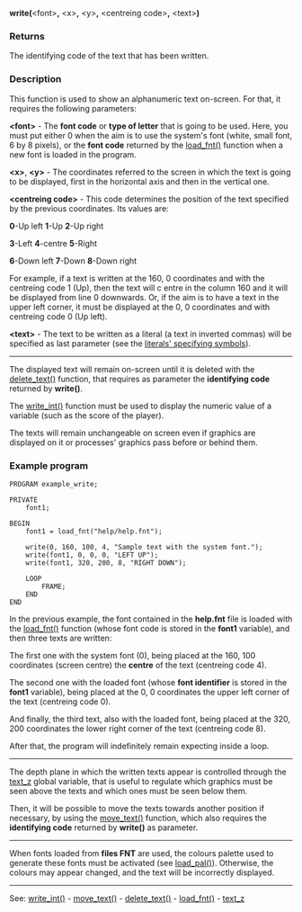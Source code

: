 **write(**&lt;font&gt;**,** &lt;x&gt;**,** &lt;y&gt;**,** &lt;centreing code&gt;**,** &lt;text&gt;**)**

### Returns

The identifying code of the text that has been written.

### Description

This function is used to show an alphanumeric text on-screen. For that, it requires the following parameters:

**&lt;font&gt;** - The **font code** or **type of letter** that is going to be used.
Here, you must put either 0 when the aim is to use the system's font
(white, small font, 6 by 8 pixels), or the **font code** returned by the [load_fnt()](load_fnt().md) function when a new font is loaded in the program.

**&lt;x&gt;**, **&lt;y&gt;** - The coordinates referred to the screen in which the text is going to be displayed, first in the horizontal axis and then in the vertical one.

**&lt;centreing code&gt;** - This code determines the position of the text specified by the previous coordinates. Its values are:

  **0**-Up left **1**-Up **2**-Up right

  **3**-Left        **4**-centre **5**-Right

  **6**-Down left  **7**-Down  **8**-Down right


For example, if a text is written at the 160, 0 coordinates and with the centreing code 1 (Up), then the text will c entre in the column 160 and it will be displayed from line 0 downwards. Or, if the aim is to have a text in the upper left corner, it must be displayed at the 0, 0 coordinates and with centreing code 0 (Up left).

**&lt;text&gt;** - The text to be written as a literal (a text in inverted commas) will be specified as last parameter (see the [literals' specifying symbols](double_quote__apostrophe.md)).

---------------------------------------


The displayed text will remain on-screen until it is deleted with the [delete_text()](delete_text().md) function, that requires as parameter the **identifying code** returned by **write()**.

The [write_int()](write_int().md) function must be used to display the numeric value of a variable (such as the score of the player).

The texts will remain unchangeable on screen even if graphics are displayed on it or processes' graphics pass before or behind them.

### Example program
```
PROGRAM example_write;

PRIVATE
    font1;

BEGIN
    font1 = load_fnt("help/help.fnt");

    write(0, 160, 100, 4, "Sample text with the system font.");
    write(font1, 0, 0, 0, "LEFT UP");
    write(font1, 320, 200, 8, "RIGHT DOWN");

    LOOP
        FRAME;
    END
END
```


In the previous example, the font contained in the **help.fnt** file is loaded
with the [load_fnt()](load_fnt().md) function (whose font code is stored in the **font1** variable), and then three texts are written:

The first one with the system font (0), being placed at the 160, 100 coordinates
(screen centre) the **centre** of the text (centreing code 4).

The second one with the loaded font (whose **font identifier** is stored in the **font1** variable), being placed at the 0, 0 coordinates the
upper left corner of the text (centreing code 0).

And finally, the third text, also with the loaded font, being placed at the 320, 200 coordinates the lower right corner of the text (centreing code 8).

After that, the program will indefinitely remain expecting inside a loop.

---------------------------------------


The depth plane in which the written texts appear is controlled through the [text_z](global_text_z.md) global variable, that is useful to regulate which graphics must be seen above the texts and which ones must be seen below them.

Then, it will be possible to move the texts towards another position if necessary, by using the [move_text()](move_text().md) function, which also requires the **identifying code** returned by **write()** as parameter.

---------------------------------------


When fonts loaded from **files FNT** are used, the colours palette used to generate these fonts must be activated (see [load_pal()](load_pal().md)). Otherwise, the colours may appear changed, and the text will be incorrectly displayed.

---------------------------------------
See: [write_int()](write_int().md) - [move_text()](move_text().md) - [delete_text()](delete_text().md) - [load_fnt()](load_fnt().md) - [text_z](global_text_z.md)

